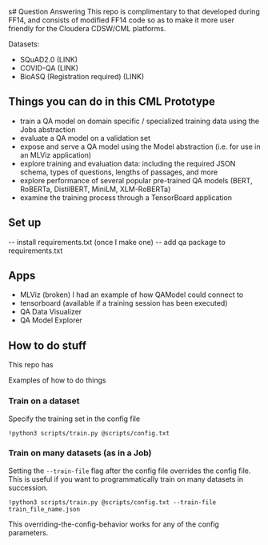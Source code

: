 s# Question Answering
This repo is complimentary to that developed during FF14, and consists of modified FF14 code so as to make it more user friendly for the Cloudera CDSW/CML platforms. 

Datasets: 
* SQuAD2.0 (LINK)
* COVID-QA (LINK)
* BioASQ (Registration required) (LINK) 

## Things you can do in this CML Prototype
* train a QA model on domain specific / specialized training data using the Jobs abstraction
* evaluate a QA model on a validation set
* expose and serve a QA model using the Model abstraction (i.e. for use in an MLViz application)
* explore training and evaluation data: including the required JSON schema, types of questions, lengths of passages, and more
* explore performance of several popular pre-trained QA models (BERT, RoBERTa, DistilBERT, MiniLM, XLM-RoBERTa)
* examine the training process through a TensorBoard application

## Set up
-- install requirements.txt (once I make one)
-- add qa package to requirements.txt


## Apps
* MLViz (broken) I had an example of how QAModel could connect to 
* tensorboard (available if a training session has been executed)
* QA Data Visualizer
* QA Model Explorer


## How to do stuff
This repo has 

Examples of how to do things


### Train on a dataset
Specify the training set in the config file

`!python3 scripts/train.py @scripts/config.txt`

### Train on many datasets (as in a Job)
Setting the `--train-file` flag after the config file overrides the config file. 
This is useful if you want to programmatically train on many datasets in succession. 

`!python3 scripts/train.py @scripts/config.txt --train-file train_file_name.json`

This overriding-the-config-behavior works for any of the config parameters. 
